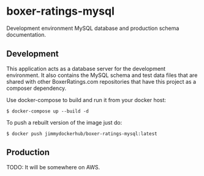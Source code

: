 # boxer-ratings-mysql
Development environment MySQL database and production schema documentation.

## Development

This application acts as a database server for the development environment. It also contains the MySQL schema and test 
data files that are shared with other BoxerRatings.com repositories that have this project as a composer dependency.

Use docker-compose to build and run it from your docker host:

```shell script
$ docker-compose up --build -d
```

To push a rebuilt version of the image just do:

```shell script
$ docker push jimmydockerhub/boxer-ratings-mysql:latest
```

## Production

TODO: It will be somewhere on AWS.